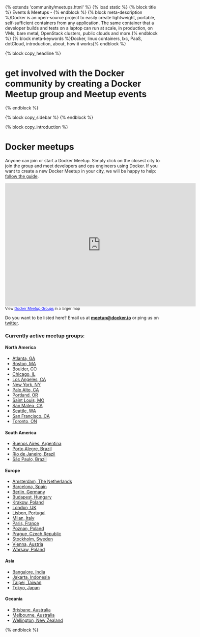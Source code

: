 {% extends 'community/meetups.html' %}
{% load static %}
{% block title %} Events & Meetups - {% endblock %}
{% block meta-description %}Docker is an open-source project to easily create lightweight, portable, self-sufficient containers from any application. The same container that a developer builds and tests on a laptop can run at scale, in production, on VMs, bare metal, OpenStack clusters, public clouds and more.{% endblock %}
{% block meta-keywords %}Docker, linux containers, lxc, PaaS, dotCloud, introduction, about, how it works{% endblock %}

{% block copy_headline %}
# get involved with the Docker community by creating a Docker Meetup group and Meetup events
{% endblock %}



{% block copy_sidebar %}
{% endblock %}


{% block copy_introduction %}

# Docker meetups
Anyone can join or start a Docker Meetup. Simply click on the closest city to join the group and meet developers and
    ops engineers using Docker. If you want to create a new Docker Meetup in your city, we will be happy to help:
    <a href="{% url 'meetups-organize' %}">follow the guide</a>.

<iframe width="620" height="400" frameborder="0" scrolling="no" marginheight="0" marginwidth="0" src="https://maps.google.com/maps/ms?msa=0&amp;msid=202534187356482762121.0004e943a350c59ab3ca5&amp;ie=UTF8&amp;t=m&amp;source=embed&amp;ll=25.799891,11.25&amp;spn=158.232108,75.234375&amp;z=1&amp;output=embed"></iframe><br /><small>View <a href="https://maps.google.com/maps/ms?msa=0&amp;msid=202534187356482762121.0004e943a350c59ab3ca5&amp;ie=UTF8&amp;t=m&amp;source=embed&amp;ll=25.799891,11.25&amp;spn=158.232108,75.234375&amp;z=1" style="color:#0000FF;text-align:left">Docker Meetup Groups</a> in a larger map</small>

Do you want to be listed here? Email us at <strong>meetup@docker.io</strong> or ping us on <a href="https://twitter.com/docker/">twitter</a>.

### Currently active meetup groups:

#### North America
* <a href="http://www.meetup.com/Docker-Atlanta/">Atlanta, GA</a>
* <a href="http://www.meetup.com/Docker-Boston/">Boston, MA</a>
* <a href="http://www.meetup.com/Docker-Boulder/">Boulder, CO</a>
* <a href="http://www.meetup.com/Docker-Chicago/">Chicago, IL</a>
* <a href="http://www.meetup.com/Docker-Los-Angeles/">Los Angeles, CA</a>
* <a href="http://www.meetup.com/Docker-NewYorkCity/">New York, NY</a>
* <a href="http://www.meetup.com/Docker-Palo-Alto/">Palo Alto, CA</a>
* <a href="http://www.meetup.com/Docker-Portland-OR/">Portland, OR</a>
* <a href="http://www.meetup.com/Docker-St-Louis/">Saint Louis, MO</a>
* <a href="http://www.meetup.com/Docker-San-Mateo-CA/">San Mateo, CA</a>
* <a href="http://www.meetup.com/Docker-seattle/">Seattle, WA</a>
* <a href="http://www.meetup.com/Docker-meetups/">San Francisco, CA</a>
* <a href="http://www.meetup.com/Docker-Toronto/">Toronto, ON</a>

#### South America
* <a href="http://www.meetup.com/Docker-Buenos-Aires/">Buenos Aires, Argentina</a>
* <a href="http://www.meetup.com/Docker-Porto-Alegre/">Porto Alegre, Brazil</a>
* <a href="http://www.meetup.com/Docker-Rio-de-Janeiro/">Rio de Janeiro, Brazil</a>
* <a href="http://www.meetup.com/Docker-Sao-Paulo/">S&atilde;o Paulo, Brazil</a>

#### Europe
* <a href="http://www.meetup.com/Docker-Amsterdam">Amsterdam, The Netherlands</a>
* <a href="http://www.meetup.com/docker-barcelona-spain/">Barcelona, Spain</a>
* <a href="http://www.meetup.com/Docker-Berlin">Berlin, Germany</a>
* <a href="http://www.meetup.com/Docker-Budapest-Hungary/">Budapest, Hungary</a>
* <a href="http://www.meetup.com/docker-krakow-poland">Krakow, Poland</a>
* <a href="http://www.meetup.com/Docker-London/">London, UK</a>
* <a href="http://www.meetup.com/Docker-Lisbon">Lisbon, Portugal</a>
* <a href="http://www.meetup.com/Docker-Milano/">Milan, Italy</a>
* <a href="http://www.meetup.com/Docker-Paris">Paris, France</a>
* <a href="http://www.meetup.com/Docker-Poznan">Poznan, Poland</a>
* <a href="http://www.meetup.com/Docker-Prague-Czech-Republic/">Prague, Czech Republic</a>
* <a href="http://www.meetup.com/Docker-Stockholm">Stockholm, Sweden</a>
* <a href="http://www.meetup.com/Docker-Vienna">Vienna, Austria</a>
* <a href="http://www.meetup.com/Docker-Warsaw-Poland/">Warsaw, Poland</a>

#### Asia
* <a href="http://www.meetup.com/Docker-Bangalore">Bangalore, India</a>
* <a href="http://www.meetup.com/Docker-Jakarta">Jakarta, Indonesia</a>
* <a href="http://www.meetup.com/Docker-taipei">Taipei, Taiwan</a>
* <a href="http://www.meetup.com/Docker-Tokyo">Tokyo, Japan</a>

#### Oceania
* <a href="http://www.meetup.com/Docker-Brisbane-Australia">Brisbane, Australia</a>
* <a href="http://www.meetup.com/Docker-Melbourne-Australia">Melbourne, Australia</a>
* <a href="http://www.meetup.com/Docker-wellington">Wellington, New Zealand</a>



{% endblock %}


